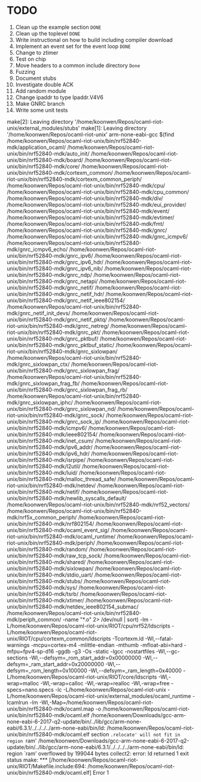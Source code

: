 # TODO #
1. Clean up the example section `DONE`
2. Clean up the toplevel `DONE`
3. Write instructional on how to build including compiler download
4. Implement an event set for the event loop `DONE`
5. Change to ztimer
6. Test on chip
7. Move headers to a common include directory `Done`
8. Fuzzing
9. Document stubs
10. Investigate double ACK
11. Add random module
12. Change ipaddr to type Ipaddr.V4V6
13. Make GNRC branch
14. Write some unit tests

make[2]: Leaving directory '/home/koonwen/Repos/ocaml-riot-unix/external_modules/stubs'
make[1]: Leaving directory '/home/koonwen/Repos/ocaml-riot-unix'
arm-none-eabi-gcc $(find /home/koonwen/Repos/ocaml-riot-unix/bin/nrf52840-mdk/application_ocaml/ /home/koonwen/Repos/ocaml-riot-unix/bin/nrf52840-mdk/auto_init/ /home/koonwen/Repos/ocaml-riot-unix/bin/nrf52840-mdk/board/ /home/koonwen/Repos/ocaml-riot-unix/bin/nrf52840-mdk/core/ /home/koonwen/Repos/ocaml-riot-unix/bin/nrf52840-mdk/cortexm_common/ /home/koonwen/Repos/ocaml-riot-unix/bin/nrf52840-mdk/cortexm_common_periph/ /home/koonwen/Repos/ocaml-riot-unix/bin/nrf52840-mdk/cpu/ /home/koonwen/Repos/ocaml-riot-unix/bin/nrf52840-mdk/cpu_common/ /home/koonwen/Repos/ocaml-riot-unix/bin/nrf52840-mdk/div/ /home/koonwen/Repos/ocaml-riot-unix/bin/nrf52840-mdk/eui_provider/ /home/koonwen/Repos/ocaml-riot-unix/bin/nrf52840-mdk/event/ /home/koonwen/Repos/ocaml-riot-unix/bin/nrf52840-mdk/evtimer/ /home/koonwen/Repos/ocaml-riot-unix/bin/nrf52840-mdk/fmt/ /home/koonwen/Repos/ocaml-riot-unix/bin/nrf52840-mdk/gnrc/ /home/koonwen/Repos/ocaml-riot-unix/bin/nrf52840-mdk/gnrc_icmpv6/ /home/koonwen/Repos/ocaml-riot-unix/bin/nrf52840-mdk/gnrc_icmpv6_echo/ /home/koonwen/Repos/ocaml-riot-unix/bin/nrf52840-mdk/gnrc_ipv6/ /home/koonwen/Repos/ocaml-riot-unix/bin/nrf52840-mdk/gnrc_ipv6_hdr/ /home/koonwen/Repos/ocaml-riot-unix/bin/nrf52840-mdk/gnrc_ipv6_nib/ /home/koonwen/Repos/ocaml-riot-unix/bin/nrf52840-mdk/gnrc_ndp/ /home/koonwen/Repos/ocaml-riot-unix/bin/nrf52840-mdk/gnrc_netapi/ /home/koonwen/Repos/ocaml-riot-unix/bin/nrf52840-mdk/gnrc_netif/ /home/koonwen/Repos/ocaml-riot-unix/bin/nrf52840-mdk/gnrc_netif_hdr/ /home/koonwen/Repos/ocaml-riot-unix/bin/nrf52840-mdk/gnrc_netif_ieee802154/ /home/koonwen/Repos/ocaml-riot-unix/bin/nrf52840-mdk/gnrc_netif_init_devs/ /home/koonwen/Repos/ocaml-riot-unix/bin/nrf52840-mdk/gnrc_netif_pktq/ /home/koonwen/Repos/ocaml-riot-unix/bin/nrf52840-mdk/gnrc_netreg/ /home/koonwen/Repos/ocaml-riot-unix/bin/nrf52840-mdk/gnrc_pkt/ /home/koonwen/Repos/ocaml-riot-unix/bin/nrf52840-mdk/gnrc_pktbuf/ /home/koonwen/Repos/ocaml-riot-unix/bin/nrf52840-mdk/gnrc_pktbuf_static/ /home/koonwen/Repos/ocaml-riot-unix/bin/nrf52840-mdk/gnrc_sixlowpan/ /home/koonwen/Repos/ocaml-riot-unix/bin/nrf52840-mdk/gnrc_sixlowpan_ctx/ /home/koonwen/Repos/ocaml-riot-unix/bin/nrf52840-mdk/gnrc_sixlowpan_frag/ /home/koonwen/Repos/ocaml-riot-unix/bin/nrf52840-mdk/gnrc_sixlowpan_frag_fb/ /home/koonwen/Repos/ocaml-riot-unix/bin/nrf52840-mdk/gnrc_sixlowpan_frag_rb/ /home/koonwen/Repos/ocaml-riot-unix/bin/nrf52840-mdk/gnrc_sixlowpan_iphc/ /home/koonwen/Repos/ocaml-riot-unix/bin/nrf52840-mdk/gnrc_sixlowpan_nd/ /home/koonwen/Repos/ocaml-riot-unix/bin/nrf52840-mdk/gnrc_sock/ /home/koonwen/Repos/ocaml-riot-unix/bin/nrf52840-mdk/gnrc_sock_ip/ /home/koonwen/Repos/ocaml-riot-unix/bin/nrf52840-mdk/icmpv6/ /home/koonwen/Repos/ocaml-riot-unix/bin/nrf52840-mdk/ieee802154/ /home/koonwen/Repos/ocaml-riot-unix/bin/nrf52840-mdk/inet_csum/ /home/koonwen/Repos/ocaml-riot-unix/bin/nrf52840-mdk/ipv6_addr/ /home/koonwen/Repos/ocaml-riot-unix/bin/nrf52840-mdk/ipv6_hdr/ /home/koonwen/Repos/ocaml-riot-unix/bin/nrf52840-mdk/isrpipe/ /home/koonwen/Repos/ocaml-riot-unix/bin/nrf52840-mdk/l2util/ /home/koonwen/Repos/ocaml-riot-unix/bin/nrf52840-mdk/luid/ /home/koonwen/Repos/ocaml-riot-unix/bin/nrf52840-mdk/malloc_thread_safe/ /home/koonwen/Repos/ocaml-riot-unix/bin/nrf52840-mdk/netdev/ /home/koonwen/Repos/ocaml-riot-unix/bin/nrf52840-mdk/netif/ /home/koonwen/Repos/ocaml-riot-unix/bin/nrf52840-mdk/newlib_syscalls_default/ /home/koonwen/Repos/ocaml-riot-unix/bin/nrf52840-mdk/nrf52_vectors/ /home/koonwen/Repos/ocaml-riot-unix/bin/nrf52840-mdk/nrf5x_common_periph/ /home/koonwen/Repos/ocaml-riot-unix/bin/nrf52840-mdk/nrf802154/ /home/koonwen/Repos/ocaml-riot-unix/bin/nrf52840-mdk/ocaml_event_sig/ /home/koonwen/Repos/ocaml-riot-unix/bin/nrf52840-mdk/ocaml_runtime/ /home/koonwen/Repos/ocaml-riot-unix/bin/nrf52840-mdk/periph/ /home/koonwen/Repos/ocaml-riot-unix/bin/nrf52840-mdk/random/ /home/koonwen/Repos/ocaml-riot-unix/bin/nrf52840-mdk/raw_tcp_sock/ /home/koonwen/Repos/ocaml-riot-unix/bin/nrf52840-mdk/shared/ /home/koonwen/Repos/ocaml-riot-unix/bin/nrf52840-mdk/sixlowpan/ /home/koonwen/Repos/ocaml-riot-unix/bin/nrf52840-mdk/stdio_uart/ /home/koonwen/Repos/ocaml-riot-unix/bin/nrf52840-mdk/stubs/ /home/koonwen/Repos/ocaml-riot-unix/bin/nrf52840-mdk/sys/ /home/koonwen/Repos/ocaml-riot-unix/bin/nrf52840-mdk/tsrb/ /home/koonwen/Repos/ocaml-riot-unix/bin/nrf52840-mdk/xtimer/ /home/koonwen/Repos/ocaml-riot-unix/bin/nrf52840-mdk/netdev_ieee802154_submac/ /home/koonwen/Repos/ocaml-riot-unix/bin/nrf52840-mdk/periph_common/ -name "*.o" 2> /dev/null | sort)  -lm -L/home/koonwen/Repos/ocaml-riot-unix/RIOT/cpu/nrf52/ldscripts -L/home/koonwen/Repos/ocaml-riot-unix/RIOT/cpu/cortexm_common/ldscripts -Tcortexm.ld -Wl,--fatal-warnings -mcpu=cortex-m4 -mlittle-endian -mthumb -mfloat-abi=hard -mfpu=fpv4-sp-d16 -ggdb -g3 -Os -static -lgcc -nostartfiles -Wl,--gc-sections -Wl,--defsym=_rom_start_addr=0x00000000 -Wl,--defsym=_ram_start_addr=0x20000000 -Wl,--defsym=_rom_length=0x100000 -Wl,--defsym=_ram_length=0x40000   -L/home/koonwen/Repos/ocaml-riot-unix/RIOT/core/ldscripts -Wl,-wrap=malloc -Wl,-wrap=calloc -Wl,-wrap=realloc -Wl,-wrap=free -specs=nano.specs -lc -L/home/koonwen/Repos/ocaml-riot-unix -L/home/koonwen/Repos/ocaml-riot-unix/external_modules/ocaml_runtime -lcamlrun -lm -Wl,-Map=/home/koonwen/Repos/ocaml-riot-unix/bin/nrf52840-mdk/ocaml.map -o /home/koonwen/Repos/ocaml-riot-unix/bin/nrf52840-mdk/ocaml.elf
/home/koonwen/Downloads/gcc-arm-none-eabi-6-2017-q2-update/bin/../lib/gcc/arm-none-eabi/6.3.1/../../../../arm-none-eabi/bin/ld: /home/koonwen/Repos/ocaml-riot-unix/bin/nrf52840-mdk/ocaml.elf section `.relocate' will not fit in region `ram'
/home/koonwen/Downloads/gcc-arm-none-eabi-6-2017-q2-update/bin/../lib/gcc/arm-none-eabi/6.3.1/../../../../arm-none-eabi/bin/ld: region `ram' overflowed by 199044 bytes
collect2: error: ld returned 1 exit status
make: *** [/home/koonwen/Repos/ocaml-riot-unix/RIOT/Makefile.include:694: /home/koonwen/Repos/ocaml-riot-unix/bin/nrf52840-mdk/ocaml.elf] Error 1